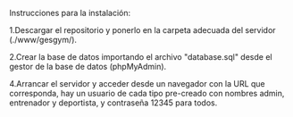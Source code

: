 Instrucciones para la instalación:

1.Descargar el repositorio y ponerlo en la carpeta adecuada del servidor (./www/gesgym/).

2.Crear la base de datos importando el archivo "database.sql" desde el gestor de la base de datos (phpMyAdmin).
	
4.Arrancar el servidor y acceder desde un navegador con la URL que corresponda, hay un usuario de cada tipo pre-creado
con nombres admin, entrenador y deportista, y contraseña 12345 para todos.